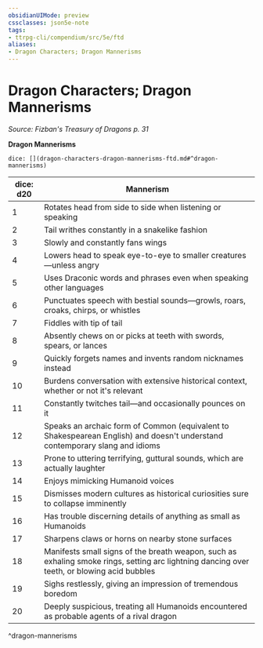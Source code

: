 ```yaml
---
obsidianUIMode: preview
cssclasses: json5e-note
tags:
- ttrpg-cli/compendium/src/5e/ftd
aliases:
- Dragon Characters; Dragon Mannerisms
---
```

# Dragon Characters; Dragon Mannerisms
*Source: Fizban's Treasury of Dragons p. 31* 

**Dragon Mannerisms**

`dice: [](dragon-characters-dragon-mannerisms-ftd.md#^dragon-mannerisms)`

| dice: d20 | Mannerism |
|-----------|-----------|
| 1 | Rotates head from side to side when listening or speaking |
| 2 | Tail writhes constantly in a snakelike fashion |
| 3 | Slowly and constantly fans wings |
| 4 | Lowers head to speak eye-to-eye to smaller creatures—unless angry |
| 5 | Uses Draconic words and phrases even when speaking other languages |
| 6 | Punctuates speech with bestial sounds—growls, roars, croaks, chirps, or whistles |
| 7 | Fiddles with tip of tail |
| 8 | Absently chews on or picks at teeth with swords, spears, or lances |
| 9 | Quickly forgets names and invents random nicknames instead |
| 10 | Burdens conversation with extensive historical context, whether or not it's relevant |
| 11 | Constantly twitches tail—and occasionally pounces on it |
| 12 | Speaks an archaic form of Common (equivalent to Shakespearean English) and doesn't understand contemporary slang and idioms |
| 13 | Prone to uttering terrifying, guttural sounds, which are actually laughter |
| 14 | Enjoys mimicking Humanoid voices |
| 15 | Dismisses modern cultures as historical curiosities sure to collapse imminently |
| 16 | Has trouble discerning details of anything as small as Humanoids |
| 17 | Sharpens claws or horns on nearby stone surfaces |
| 18 | Manifests small signs of the breath weapon, such as exhaling smoke rings, setting arc lightning dancing over teeth, or blowing acid bubbles |
| 19 | Sighs restlessly, giving an impression of tremendous boredom |
| 20 | Deeply suspicious, treating all Humanoids encountered as probable agents of a rival dragon |
^dragon-mannerisms